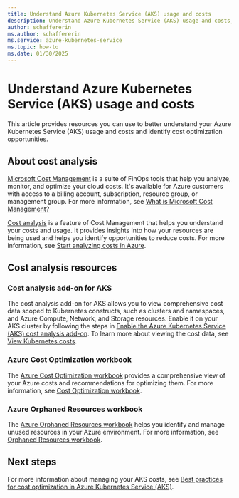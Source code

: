 ```yaml
---
title: Understand Azure Kubernetes Service (AKS) usage and costs
description: Understand Azure Kubernetes Service (AKS) usage and costs, including allocation, monitoring, analytics, and anomaly management.
author: schaffererin
ms.author: schaffererin
ms.service: azure-kubernetes-service
ms.topic: how-to
ms.date: 01/30/2025
---
```


# Understand Azure Kubernetes Service (AKS) usage and costs

This article provides resources you can use to better understand your Azure Kubernetes Service (AKS) usage and costs and identify cost optimization opportunities.

## About cost analysis

[Microsoft Cost Management](/azure/cost-management-billing/costs/reporting-get-started) is a suite of FinOps tools that help you analyze, monitor, and optimize your cloud costs. It's available for Azure customers with access to a billing account, subscription, resource group, or management group. For more information, see [What is Microsoft Cost Management?](/azure/cost-management-billing/costs/overview-cost-management)

[Cost analysis](/azure/cost-management-billing/costs/reporting-get-started#cost-analysis) is a feature of Cost Management that helps you understand your costs and usage. It provides insights into how your resources are being used and helps you identify opportunities to reduce costs. For more information, see [Start analyzing costs in Azure](/azure/cost-management-billing/costs/quick-acm-cost-analysis).

## Cost analysis resources

### Cost analysis add-on for AKS

The cost analysis add-on for AKS allows you to view comprehensive cost data scoped to Kubernetes constructs, such as clusters and namespaces, and Azure Compute, Network, and Storage resources. Enable it on your AKS cluster by following the steps in [Enable the Azure Kubernetes Service (AKS) cost analysis add-on](./cost-analysis.md). To learn more about viewing the cost data, see [View Kubernetes costs](/azure/cost-management-billing/costs/view-kubernetes-costs).

### Azure Cost Optimization workbook

The [Azure Cost Optimization workbook](/azure/advisor/advisor-workbook-cost-optimization) provides a comprehensive view of your Azure costs and recommendations for optimizing them. For more information, see [Cost Optimization workbook](/azure/advisor/advisor-workbook-cost-optimization).

### Azure Orphaned Resources workbook

The [Azure Orphaned Resources workbook](https://github.com/dolevshor/azure-orphan-resources) helps you identify and manage unused resources in your Azure environment. For more information, see [Orphaned Resources workbook](https://techcommunity.microsoft.com/blog/fasttrackforazureblog/azure-orphan-resources/3492198).

## Next steps

For more information about managing your AKS costs, see [Best practices for cost optimization in Azure Kubernetes Service (AKS)](./best-practices-cost.md).
